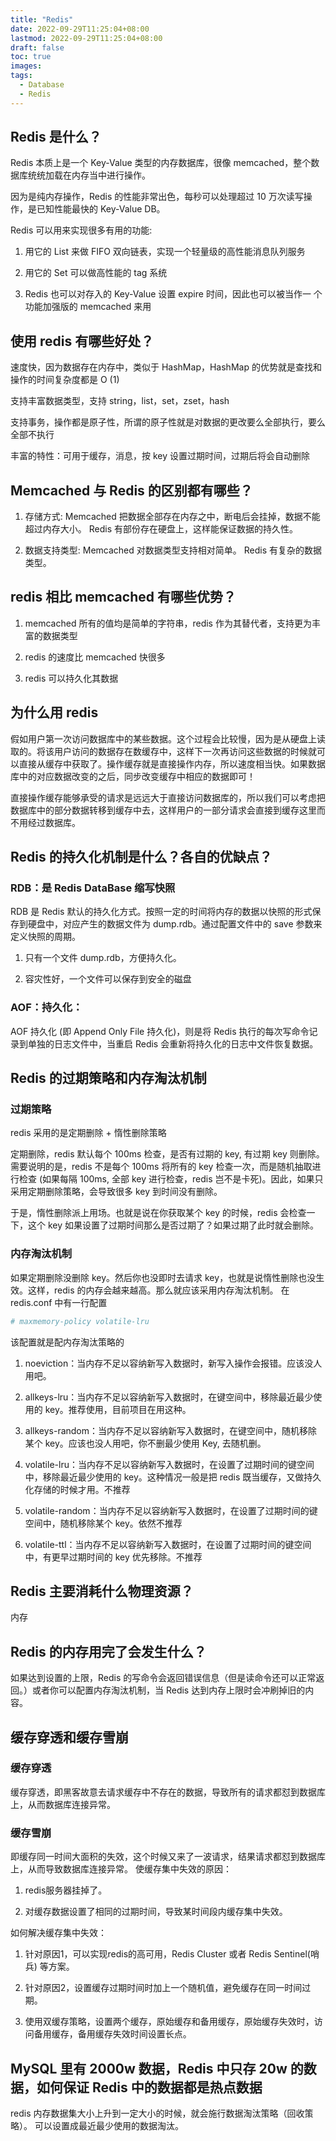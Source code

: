 ```yaml
---
title: "Redis"
date: 2022-09-29T11:25:04+08:00
lastmod: 2022-09-29T11:25:04+08:00
draft: false
toc: true
images:
tags:
  - Database
  - Redis
---
```


## Redis 是什么？

Redis 本质上是一个 Key-Value 类型的内存数据库，很像 memcached，整个数据库统统加载在内存当中进行操作。

因为是纯内存操作，Redis 的性能非常出色，每秒可以处理超过 10 万次读写操作，是已知性能最快的 Key-Value DB。

Redis 可以用来实现很多有用的功能:

1. 用它的 List 来做 FIFO 双向链表，实现一个轻量级的高性能消息队列服务

2. 用它的 Set 可以做高性能的 tag 系统

3. Redis 也可以对存入的 Key-Value 设置 expire 时间，因此也可以被当作一 个功能加强版的 memcached 来用

## 使用 redis 有哪些好处？
速度快，因为数据存在内存中，类似于 HashMap，HashMap 的优势就是查找和操作的时间复杂度都是 O (1)

支持丰富数据类型，支持 string，list，set，zset，hash

支持事务，操作都是原子性，所谓的原子性就是对数据的更改要么全部执行，要么全部不执行

丰富的特性：可用于缓存，消息，按 key 设置过期时间，过期后将会自动删除

## Memcached 与 Redis 的区别都有哪些？
1. 存储方式: Memcached 把数据全部存在内存之中，断电后会挂掉，数据不能超过内存大小。 Redis 有部份存在硬盘上，这样能保证数据的持久性。

2. 数据支持类型: Memcached 对数据类型支持相对简单。 Redis 有复杂的数据类型。

## redis 相比 memcached 有哪些优势？
1. memcached 所有的值均是简单的字符串，redis 作为其替代者，支持更为丰富的数据类型

2. redis 的速度比 memcached 快很多

3. redis 可以持久化其数据

## 为什么用 redis
假如用户第一次访问数据库中的某些数据。这个过程会比较慢，因为是从硬盘上读取的。将该用户访问的数据存在数缓存中，这样下一次再访问这些数据的时候就可以直接从缓存中获取了。操作缓存就是直接操作内存，所以速度相当快。如果数据库中的对应数据改变的之后，同步改变缓存中相应的数据即可！

直接操作缓存能够承受的请求是远远大于直接访问数据库的，所以我们可以考虑把数据库中的部分数据转移到缓存中去，这样用户的一部分请求会直接到缓存这里而不用经过数据库。

## Redis 的持久化机制是什么？各自的优缺点？
### RDB：是 Redis DataBase 缩写快照
RDB 是 Redis 默认的持久化方式。按照一定的时间将内存的数据以快照的形式保存到硬盘中，对应产生的数据文件为 dump.rdb。通过配置文件中的 save 参数来定义快照的周期。

1. 只有一个文件 dump.rdb，方便持久化。

2. 容灾性好，一个文件可以保存到安全的磁盘

### AOF：持久化：
AOF 持久化 (即 Append Only File 持久化)，则是将 Redis 执行的每次写命令记录到单独的日志文件中，当重启 Redis 会重新将持久化的日志中文件恢复数据。

## Redis 的过期策略和内存淘汰机制
### 过期策略
redis 采用的是定期删除 + 惰性删除策略

定期删除，redis 默认每个 100ms 检查，是否有过期的 key, 有过期 key 则删除。需要说明的是，redis 不是每个 100ms 将所有的 key 检查一次，而是随机抽取进行检查 (如果每隔 100ms, 全部 key 进行检查，redis 岂不是卡死)。因此，如果只采用定期删除策略，会导致很多 key 到时间没有删除。

于是，惰性删除派上用场。也就是说在你获取某个 key 的时候，redis 会检查一下，这个 key 如果设置了过期时间那么是否过期了？如果过期了此时就会删除。

### 内存淘汰机制
如果定期删除没删除 key。然后你也没即时去请求 key，也就是说惰性删除也没生效。这样，redis 的内存会越来越高。那么就应该采用内存淘汰机制。
在 redis.conf 中有一行配置
```conf
# maxmemory-policy volatile-lru
```

该配置就是配内存淘汰策略的

1. noeviction：当内存不足以容纳新写入数据时，新写入操作会报错。应该没人用吧。

2. allkeys-lru：当内存不足以容纳新写入数据时，在键空间中，移除最近最少使用的 key。推荐使用，目前项目在用这种。

3. allkeys-random：当内存不足以容纳新写入数据时，在键空间中，随机移除某个 key。应该也没人用吧，你不删最少使用 Key, 去随机删。

4. volatile-lru：当内存不足以容纳新写入数据时，在设置了过期时间的键空间中，移除最近最少使用的 key。这种情况一般是把 redis 既当缓存，又做持久化存储的时候才用。不推荐

5. volatile-random：当内存不足以容纳新写入数据时，在设置了过期时间的键空间中，随机移除某个 key。依然不推荐

6. volatile-ttl：当内存不足以容纳新写入数据时，在设置了过期时间的键空间中，有更早过期时间的 key 优先移除。不推荐

## Redis 主要消耗什么物理资源？
内存

## Redis 的内存用完了会发生什么？
如果达到设置的上限，Redis 的写命令会返回错误信息（但是读命令还可以正常返回。）或者你可以配置内存淘汰机制，当 Redis 达到内存上限时会冲刷掉旧的内容。

## 缓存穿透和缓存雪崩
### 缓存穿透
缓存穿透，即黑客故意去请求缓存中不存在的数据，导致所有的请求都怼到数据库上，从而数据库连接异常。

### 缓存雪崩
即缓存同一时间大面积的失效，这个时候又来了一波请求，结果请求都怼到数据库上，从而导致数据库连接异常。
使缓存集中失效的原因：
1. redis服务器挂掉了。

2. 对缓存数据设置了相同的过期时间，导致某时间段内缓存集中失效。

如何解决缓存集中失效：

1. 针对原因1，可以实现redis的高可用，Redis Cluster 或者 Redis Sentinel(哨兵) 等方案。

2. 针对原因2，设置缓存过期时间时加上一个随机值，避免缓存在同一时间过期。

3. 使用双缓存策略，设置两个缓存，原始缓存和备用缓存，原始缓存失效时，访问备用缓存，备用缓存失效时间设置长点。

## MySQL 里有 2000w 数据，Redis 中只存 20w 的数据，如何保证 Redis 中的数据都是热点数据
redis 内存数据集大小上升到一定大小的时候，就会施行数据淘汰策略（回收策略）。
可以设置成最近最少使用的数据淘汰。